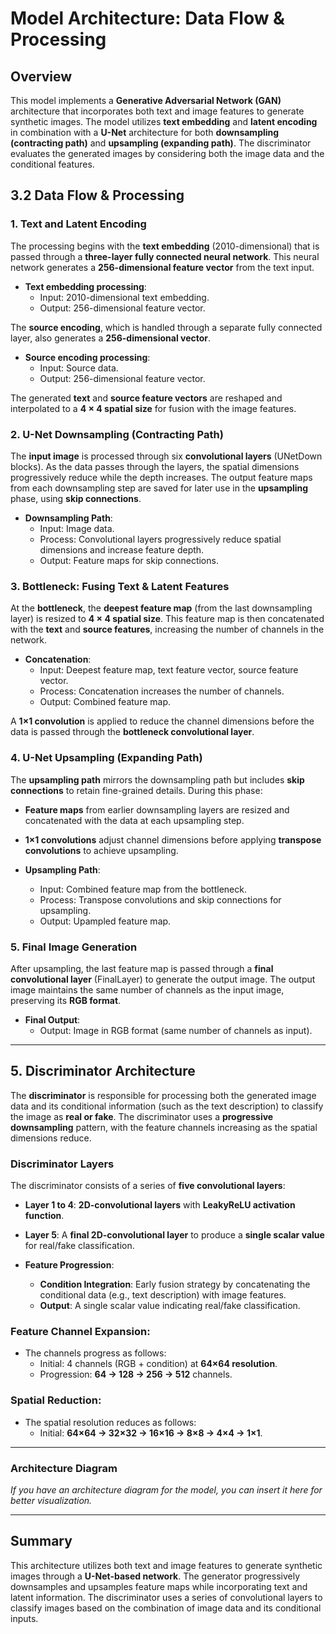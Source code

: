 # Model Architecture: Data Flow & Processing

## Overview
This model implements a **Generative Adversarial Network (GAN)** architecture that incorporates both text and image features to generate synthetic images. The model utilizes **text embedding** and **latent encoding** in combination with a **U-Net** architecture for both **downsampling (contracting path)** and **upsampling (expanding path)**. The discriminator evaluates the generated images by considering both the image data and the conditional features.

## 3.2 Data Flow & Processing

### 1. **Text and Latent Encoding**
The processing begins with the **text embedding** (2010-dimensional) that is passed through a **three-layer fully connected neural network**. This neural network generates a **256-dimensional feature vector** from the text input.

- **Text embedding processing**:
  - Input: 2010-dimensional text embedding.
  - Output: 256-dimensional feature vector.

The **source encoding**, which is handled through a separate fully connected layer, also generates a **256-dimensional vector**.

- **Source encoding processing**:
  - Input: Source data.
  - Output: 256-dimensional feature vector.

The generated **text** and **source feature vectors** are reshaped and interpolated to a **4 × 4 spatial size** for fusion with the image features.

### 2. **U-Net Downsampling (Contracting Path)**
The **input image** is processed through six **convolutional layers** (UNetDown blocks). As the data passes through the layers, the spatial dimensions progressively reduce while the depth increases. The output feature maps from each downsampling step are saved for later use in the **upsampling** phase, using **skip connections**.

- **Downsampling Path**:
  - Input: Image data.
  - Process: Convolutional layers progressively reduce spatial dimensions and increase feature depth.
  - Output: Feature maps for skip connections.

### 3. **Bottleneck: Fusing Text & Latent Features**
At the **bottleneck**, the **deepest feature map** (from the last downsampling layer) is resized to **4 × 4 spatial size**. This feature map is then concatenated with the **text** and **source features**, increasing the number of channels in the network.

- **Concatenation**:
  - Input: Deepest feature map, text feature vector, source feature vector.
  - Process: Concatenation increases the number of channels.
  - Output: Combined feature map.

A **1×1 convolution** is applied to reduce the channel dimensions before the data is passed through the **bottleneck convolutional layer**.

### 4. **U-Net Upsampling (Expanding Path)**
The **upsampling path** mirrors the downsampling path but includes **skip connections** to retain fine-grained details. During this phase:

- **Feature maps** from earlier downsampling layers are resized and concatenated with the data at each upsampling step.
- **1×1 convolutions** adjust channel dimensions before applying **transpose convolutions** to achieve upsampling.

- **Upsampling Path**:
  - Input: Combined feature map from the bottleneck.
  - Process: Transpose convolutions and skip connections for upsampling.
  - Output: Upampled feature map.

### 5. **Final Image Generation**
After upsampling, the last feature map is passed through a **final convolutional layer** (FinalLayer) to generate the output image. The output image maintains the same number of channels as the input image, preserving its **RGB format**.

- **Final Output**:
  - Output: Image in RGB format (same number of channels as input).

---

## 5. Discriminator Architecture

The **discriminator** is responsible for processing both the generated image data and its conditional information (such as the text description) to classify the image as **real or fake**. The discriminator uses a **progressive downsampling** pattern, with the feature channels increasing as the spatial dimensions reduce.

### **Discriminator Layers**
The discriminator consists of a series of **five convolutional layers**:

- **Layer 1 to 4**: **2D-convolutional layers** with **LeakyReLU activation function**.
- **Layer 5**: A **final 2D-convolutional layer** to produce a **single scalar value** for real/fake classification.

- **Feature Progression**:
  - **Condition Integration**: Early fusion strategy by concatenating the conditional data (e.g., text description) with image features.
  - **Output**: A single scalar value indicating real/fake classification.

### **Feature Channel Expansion**:
- The channels progress as follows:
  - Initial: 4 channels (RGB + condition) at **64×64 resolution**.
  - Progression: **64 → 128 → 256 → 512** channels.

### **Spatial Reduction**:
- The spatial resolution reduces as follows:
  - Initial: **64×64 → 32×32 → 16×16 → 8×8 → 4×4 → 1×1**.

---

### **Architecture Diagram**
*If you have an architecture diagram for the model, you can insert it here for better visualization.*

---

## Summary
This architecture utilizes both text and image features to generate synthetic images through a **U-Net-based network**. The generator progressively downsamples and upsamples feature maps while incorporating text and latent information. The discriminator uses a series of convolutional layers to classify images based on the combination of image data and its conditional inputs.

